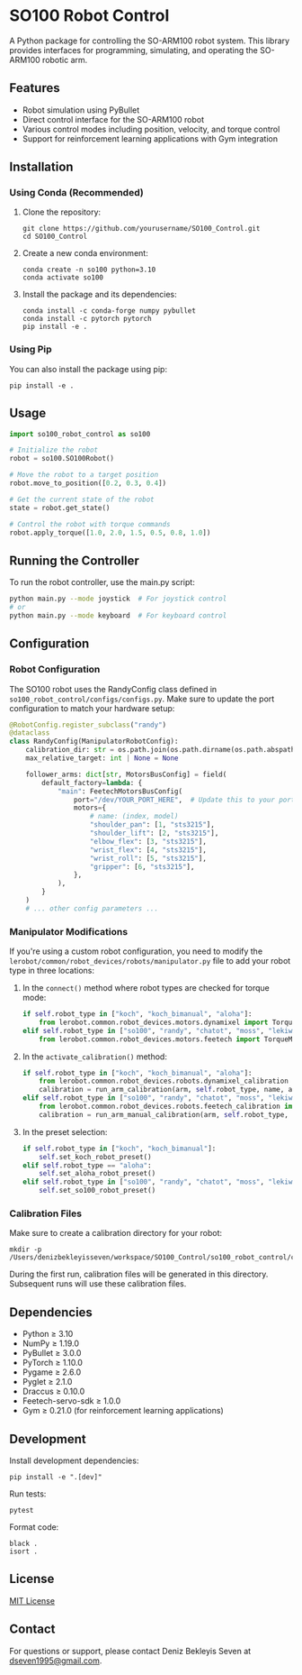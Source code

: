 # SO100 Robot Control

A Python package for controlling the SO-ARM100 robot system. This library provides interfaces for programming, simulating, and operating the SO-ARM100 robotic arm.

## Features

- Robot simulation using PyBullet
- Direct control interface for the SO-ARM100 robot
- Various control modes including position, velocity, and torque control
- Support for reinforcement learning applications with Gym integration

## Installation

### Using Conda (Recommended)

1. Clone the repository:
   ```
   git clone https://github.com/yourusername/SO100_Control.git
   cd SO100_Control
   ```

2. Create a new conda environment:
   ```
   conda create -n so100 python=3.10
   conda activate so100
   ```

3. Install the package and its dependencies:
   ```
   conda install -c conda-forge numpy pybullet
   conda install -c pytorch pytorch
   pip install -e .
   ```

### Using Pip

You can also install the package using pip:

```
pip install -e .
```

## Usage

```python
import so100_robot_control as so100

# Initialize the robot
robot = so100.SO100Robot()

# Move the robot to a target position
robot.move_to_position([0.2, 0.3, 0.4])

# Get the current state of the robot
state = robot.get_state()

# Control the robot with torque commands
robot.apply_torque([1.0, 2.0, 1.5, 0.5, 0.8, 1.0])
```

## Running the Controller

To run the robot controller, use the main.py script:

```bash
python main.py --mode joystick  # For joystick control
# or
python main.py --mode keyboard  # For keyboard control
```

## Configuration

### Robot Configuration

The SO100 robot uses the RandyConfig class defined in `so100_robot_control/configs/configs.py`. Make sure to update the port configuration to match your hardware setup:

```python
@RobotConfig.register_subclass("randy")
@dataclass
class RandyConfig(ManipulatorRobotConfig):
    calibration_dir: str = os.path.join(os.path.dirname(os.path.abspath(__file__)), "randy")
    max_relative_target: int | None = None

    follower_arms: dict[str, MotorsBusConfig] = field(
        default_factory=lambda: {
            "main": FeetechMotorsBusConfig(
                port="/dev/YOUR_PORT_HERE",  # Update this to your port
                motors={
                    # name: (index, model)
                    "shoulder_pan": [1, "sts3215"],
                    "shoulder_lift": [2, "sts3215"],
                    "elbow_flex": [3, "sts3215"],
                    "wrist_flex": [4, "sts3215"],
                    "wrist_roll": [5, "sts3215"],
                    "gripper": [6, "sts3215"],
                },
            ),
        }
    )
    # ... other config parameters ...
```

### Manipulator Modifications

If you're using a custom robot configuration, you need to modify the `lerobot/common/robot_devices/robots/manipulator.py` file to add your robot type in three locations:

1. In the `connect()` method where robot types are checked for torque mode:
   ```python
   if self.robot_type in ["koch", "koch_bimanual", "aloha"]:
       from lerobot.common.robot_devices.motors.dynamixel import TorqueMode
   elif self.robot_type in ["so100", "randy", "chatot", "moss", "lekiwi", "YOUR_ROBOT_TYPE"]:
       from lerobot.common.robot_devices.motors.feetech import TorqueMode
   ```

2. In the `activate_calibration()` method:
   ```python
   if self.robot_type in ["koch", "koch_bimanual", "aloha"]:
       from lerobot.common.robot_devices.robots.dynamixel_calibration import run_arm_calibration
       calibration = run_arm_calibration(arm, self.robot_type, name, arm_type)
   elif self.robot_type in ["so100", "randy", "chatot", "moss", "lekiwi", "YOUR_ROBOT_TYPE"]:
       from lerobot.common.robot_devices.robots.feetech_calibration import run_arm_manual_calibration
       calibration = run_arm_manual_calibration(arm, self.robot_type, name, arm_type)
   ```

3. In the preset selection:
   ```python
   if self.robot_type in ["koch", "koch_bimanual"]:
       self.set_koch_robot_preset()
   elif self.robot_type == "aloha":
       self.set_aloha_robot_preset()
   elif self.robot_type in ["so100", "randy", "chatot", "moss", "lekiwi", "YOUR_ROBOT_TYPE"]:
       self.set_so100_robot_preset()
   ```

### Calibration Files

Make sure to create a calibration directory for your robot:

```
mkdir -p /Users/denizbekleyisseven/workspace/SO100_Control/so100_robot_control/configs/YOUR_CONFIG_NAME
```

During the first run, calibration files will be generated in this directory. Subsequent runs will use these calibration files.

## Dependencies

- Python ≥ 3.10
- NumPy ≥ 1.19.0
- PyBullet ≥ 3.0.0
- PyTorch ≥ 1.10.0
- Pygame ≥ 2.6.0
- Pyglet ≥ 2.1.0
- Draccus ≥ 0.10.0
- Feetech-servo-sdk ≥ 1.0.0
- Gym ≥ 0.21.0 (for reinforcement learning applications)

## Development

Install development dependencies:

```
pip install -e ".[dev]"
```

Run tests:

```
pytest
```

Format code:

```
black .
isort .
```

## License

[MIT License](LICENSE)

## Contact

For questions or support, please contact Deniz Bekleyis Seven at dseven1995@gmail.com.
